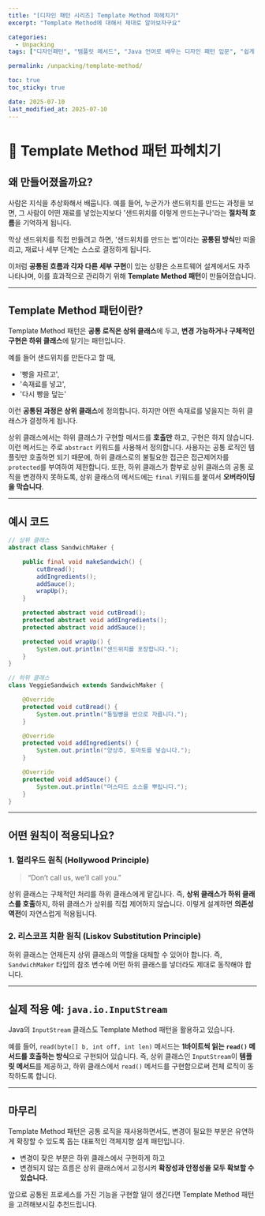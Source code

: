 ```yaml
---
title: "[디자인 패턴 시리즈] Template Method 파헤치기"
excerpt: "Template Method에 대해서 제대로 알아보자구요"

categories:
  - Unpacking
tags: ["디자인패턴", "템플릿 메서드", "Java 언어로 배우는 디자인 패턴 입문", "쉽게 배워 바로 써먹는 디자인 패턴"]

permalink: /unpacking/template-method/

toc: true
toc_sticky: true

date: 2025-07-10
last_modified_at: 2025-07-10
---
```



# 🧱 Template Method 패턴 파헤치기

##  왜 만들어졌을까요?

사람은 지식을 추상화해서 배웁니다.
예를 들어, 누군가가 샌드위치를 만드는 과정을 보면, 그 사람이 어떤 재료를 넣었는지보다 '샌드위치를 이렇게 만드는구나'라는 **절차적 흐름**을 기억하게 됩니다.

막상 샌드위치를 직접 만들려고 하면, '샌드위치를 만드는 법'이라는 **공통된 방식**만 떠올리고, 재료나 세부 단계는 스스로 결정하게 됩니다.

이처럼 **공통된 흐름과 각자 다른 세부 구현**이 있는 상황은 소프트웨어 설계에서도 자주 나타나며, 이를 효과적으로 관리하기 위해 **Template Method 패턴**이 만들어졌습니다.

---

##  Template Method 패턴이란?

Template Method 패턴은 **공통 로직은 상위 클래스**에 두고,
**변경 가능하거나 구체적인 구현은 하위 클래스**에 맡기는 패턴입니다.

예를 들어 샌드위치를 만든다고 할 때,

* '빵을 자르고',
* '속재료를 넣고',
* '다시 빵을 덮는'

이런 **공통된 과정은 상위 클래스**에 정의합니다.
하지만 어떤 속재료를 넣을지는 하위 클래스가 결정하게 됩니다.

상위 클래스에서는 하위 클래스가 구현할 메서드를 **호출만** 하고,
구현은 하지 않습니다. 이런 메서드는 주로 `abstract` 키워드를 사용해서 정의합니다.
사용자는 공통 로직인 템플릿만 호출하면 되기 때문에, 하위 클래스로의 불필요한 접근은 접근제어자를 `protected`를 부여하여 제한합니다.
또한, 하위 클래스가 함부로 상위 클래스의 공통 로직을 변경하지 못하도록, 상위 클래스의 메서드에는 `final` 키워드를 붙여서 **오버라이딩을 막습니다**.


---

##  예시 코드

```java
// 상위 클래스
abstract class SandwichMaker {

    public final void makeSandwich() {
        cutBread();
        addIngredients();
        addSauce();
        wrapUp();
    }

    protected abstract void cutBread();
    protected abstract void addIngredients();
    protected abstract void addSauce();

    protected void wrapUp() {
        System.out.println("샌드위치를 포장합니다.");
    }
}

// 하위 클래스
class VeggieSandwich extends SandwichMaker {

    @Override
    protected void cutBread() {
        System.out.println("통밀빵을 반으로 자릅니다.");
    }

    @Override
    protected void addIngredients() {
        System.out.println("양상추, 토마토를 넣습니다.");
    }

    @Override
    protected void addSauce() {
        System.out.println("머스타드 소스를 뿌립니다.");
    }
}
```

---

##  어떤 원칙이 적용되나요?

### 1. 헐리우드 원칙 (Hollywood Principle)

> “Don’t call us, we’ll call you.”

상위 클래스는 구체적인 처리를 하위 클래스에게 맡깁니다.
즉, **상위 클래스가 하위 클래스를 호출**하지, 하위 클래스가 상위를 직접 제어하지 않습니다.
이렇게 설계하면 **의존성 역전**이 자연스럽게 적용됩니다.

### 2. 리스코프 치환 원칙 (Liskov Substitution Principle)

하위 클래스는 언제든지 상위 클래스의 역할을 대체할 수 있어야 합니다.
즉, `SandwichMaker` 타입의 참조 변수에 어떤 하위 클래스를 넣더라도 제대로 동작해야 합니다.

---

##  실제 적용 예: `java.io.InputStream`

Java의 `InputStream` 클래스도 Template Method 패턴을 활용하고 있습니다.

예를 들어, `read(byte[] b, int off, int len)` 메서드는 **1바이트씩 읽는 `read()` 메서드를 호출하는 방식**으로 구현되어 있습니다.
즉, 상위 클래스인 `InputStream`이 **템플릿 메서드**를 제공하고,
하위 클래스에서 `read()` 메서드를 구현함으로써 전체 로직이 동작하도록 합니다.

---

## 마무리

Template Method 패턴은 공통 로직을 재사용하면서도,
변경이 필요한 부분은 유연하게 확장할 수 있도록 돕는 대표적인 객체지향 설계 패턴입니다.

* 변경이 잦은 부분은 하위 클래스에서 구현하게 하고
* 변경되지 않는 흐름은 상위 클래스에서 고정시켜
  **확장성과 안정성을 모두 확보할 수 있습니다.**

앞으로 공통된 프로세스를 가진 기능을 구현할 일이 생긴다면
Template Method 패턴을 고려해보시길 추천드립니다.
